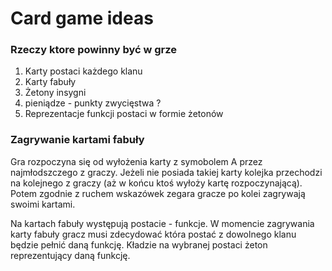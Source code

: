 # Card game ideas

### Rzeczy ktore powinny być w grze

1. Karty postaci każdego klanu
2. Karty fabuły
3. Żetony insygni
4. pieniądze - punkty zwycięstwa ?
5. Reprezentacje funkcji postaci w formie żetonów

### Zagrywanie kartami fabuły

Gra rozpoczyna się od wyłożenia karty z symobolem A przez najmłodszczego z graczy.
Jeżeli nie posiada takiej karty kolejka przechodzi na kolejnego z graczy (aż w końcu ktoś wyłoży kartę rozpoczynającą). Potem zgodnie z ruchem wskazówek zegara gracze po kolei zagrywają swoimi kartami.

Na kartach fabuły występują postacie - funkcje. W momencie zagrywania karty fabuły gracz musi zdecydować która postać z dowolnego klanu będzie pełnić daną funkcję.
Kładzie na wybranej postaci żeton reprezentujący daną funkcję.


